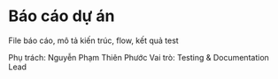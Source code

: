 # Báo cáo dự án

File báo cáo, mô tả kiến trúc, flow, kết quả test

Phụ trách: Nguyễn Phạm Thiên Phước
Vai trò: Testing & Documentation Lead 